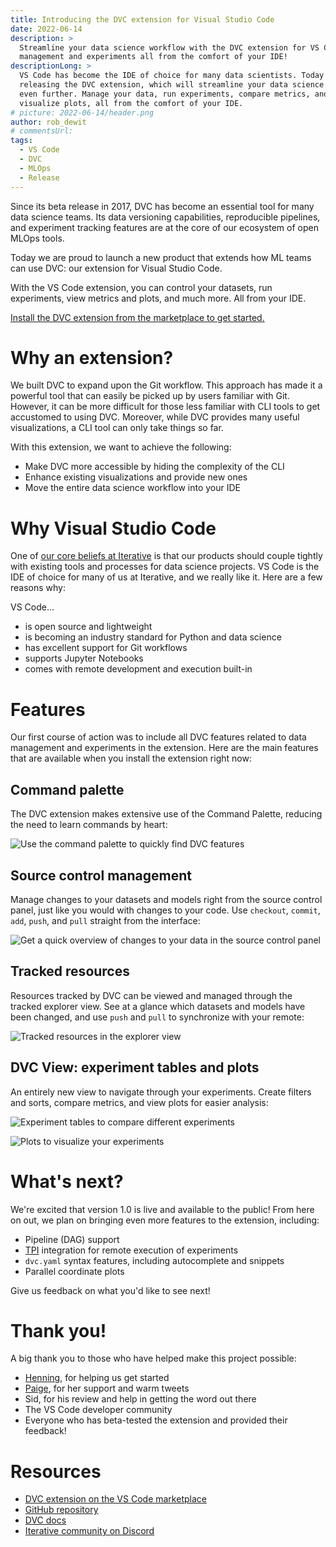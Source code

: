 ```yaml
---
title: Introducing the DVC extension for Visual Studio Code
date: 2022-06-14
description: >
  Streamline your data science workflow with the DVC extension for VS Code. Data
  management and experiments all from the comfort of your IDE!
descriptionLong: >
  VS Code has become the IDE of choice for many data scientists. Today we are
  releasing the DVC extension, which will streamline your data science workflow
  even further. Manage your data, run experiments, compare metrics, and
  visualize plots, all from the comfort of your IDE.
# picture: 2022-06-14/header.png
author: rob_dewit
# commentsUrl:
tags:
  - VS Code
  - DVC
  - MLOps
  - Release
---
```


Since its beta release in 2017, DVC has become an essential tool for many data
science teams. Its data versioning capabilities, reproducible pipelines, and
experiment tracking features are at the core of our ecosystem of open MLOps
tools.

Today we are proud to launch a new product that extends how ML teams can use
DVC: our extension for Visual Studio Code.

With the VS Code extension, you can control your datasets, run experiments, view
metrics and plots, and much more. All from your IDE.

[Install the DVC extension from the marketplace to get started.](https://marketplace.visualstudio.com/items?itemName=Iterative.dvc)

# Why an extension?

We built DVC to expand upon the Git workflow. This approach has made it a
powerful tool that can easily be picked up by users familiar with Git. However,
it can be more difficult for those less familiar with CLI tools to get
accustomed to using DVC. Moreover, while DVC provides many useful
visualizations, a CLI tool can only take things so far.

With this extension, we want to achieve the following:

- Make DVC more accessible by hiding the complexity of the CLI
- Enhance existing visualizations and provide new ones
- Move the entire data science workflow into your IDE

# Why Visual Studio Code

One of [our core beliefs at Iterative](https://iterative.ai/why-iterative/) is
that our products should couple tightly with existing tools and processes for
data science projects. VS Code is the IDE of choice for many of us at Iterative,
and we really like it. Here are a few reasons why:

VS Code...

- is open source and lightweight
- is becoming an industry standard for Python and data science
- has excellent support for Git workflows
- supports Jupyter Notebooks
- comes with remote development and execution built-in

# Features

Our first course of action was to include all DVC features related to data
management and experiments in the extension. Here are the main features that are
available when you install the extension right now:

## Command palette

The DVC extension makes extensive use of the Command Palette, reducing the need
to learn commands by heart:

![Use the command palette to quickly find DVC
features](/uploads/images/2022-06-14/command-palette.gif)

## Source control management

Manage changes to your datasets and models right from the source control panel,
just like you would with changes to your code. Use `checkout`, `commit`, `add`,
`push`, and `pull` straight from the interface:

![Get a quick overview of changes to your data in the source control
panel](/uploads/images/2022-06-14/source-control.png)

## Tracked resources

Resources tracked by DVC can be viewed and managed through the tracked explorer
view. See at a glance which datasets and models have been changed, and use
`push` and `pull` to synchronize with your remote:

![Tracked resources in the explorer
view](/uploads/images/2022-06-14/tracked-resources.png)

## DVC View: experiment tables and plots

An entirely new view to navigate through your experiments. Create filters and
sorts, compare metrics, and view plots for easier analysis:

![Experiment tables to compare different
experiments](/uploads/images/2022-06-14/dvc-view-experiments-table.png)

![Plots to visualize your
experiments](/uploads/images/2022-06-14/dvc-view-plots.png)

# What's next?

We're excited that version 1.0 is live and available to the public! From here on
out, we plan on bringing even more features to the extension, including:

- Pipeline (DAG) support
- [TPI](https://github.com/iterative/terraform-provider-iterative) integration
  for remote execution of experiments
- `dvc.yaml` syntax features, including autocomplete and snippets
- Parallel coordinate plots

Give us feedback on what you'd like to see next!

# Thank you!

A big thank you to those who have helped make this project possible:

- [Henning](https://github.com/hediet), for helping us get started
- [Paige](https://twitter.com/DynamicWebPaige), for her support and warm tweets
- Sid, for his review and help in getting the word out there
- The VS Code developer community
- Everyone who has beta-tested the extension and provided their feedback!

# Resources

- [DVC extension on the VS Code marketplace](https://marketplace.visualstudio.com/items?itemName=Iterative.dvc)
- [GitHub repository](https://github.com/iterative/vscode-dvc)
- [DVC docs](https://dvc.org/)
- [Iterative community on Discord](https://dvc.org/chat)
